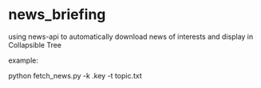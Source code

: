 # news_briefing
using news-api to automatically download news of interests and display in Collapsible Tree

example:

python fetch_news.py -k .key -t topic.txt
